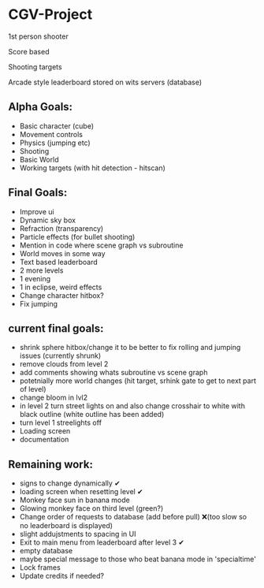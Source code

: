 # CGV-Project
1st person shooter

Score based

Shooting targets

Arcade style leaderboard stored on wits servers (database)

## Alpha Goals:
- Basic character (cube)
- Movement controls
- Physics (jumping etc)
- Shooting
- Basic World
- Working targets (with hit detection - hitscan)


## Final Goals:
- Improve ui
- Dynamic sky box
- Refraction (transparency)
- Particle effects (for bullet shooting)
- Mention in code where scene graph vs subroutine
- World moves in some way
- Text based leaderboard
- 2 more levels
- 1 evening
- 1 in eclipse, weird effects
- Change character hitbox?
- Fix jumping


## current final goals:
- shrink sphere hitbox/change it to be better to fix rolling and jumping issues (currently shrunk)
- remove clouds from level 2
- add comments showing whats subroutine vs scene graph
- potetnially more world changes (hit target, srhink gate to get to next part of level)
- change bloom in lvl2
- in level 2 turn street lights on and also change crosshair to white with black outline (white outline has been added)
- turn level 1 streelights off
- Loading screen
- documentation


## Remaining work:
- signs to change dynamically ✔
- loading screen when resetting level ✔
- Monkey face sun in banana mode
- Glowing monkey face on third level (green?)
- Change order of requests to database (add before pull) ❌(too slow so no leaderboard is displayed)
- slight addujstments to spacing in UI
- Exit to main menu from leaderboard after level 3 ✔
- empty database
- maybe special message to those who beat banana mode in 'specialtime'
- Lock frames 
- Update credits if needed?
